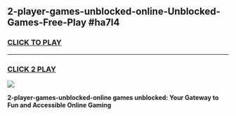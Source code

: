 
## 2-player-games-unblocked-online-Unblocked-Games-Free-Play #ha7l4
<h3>
<a href="https://us.freeplayer.one?title=2-player-games-unblocked-online&ref=9M">CLICK TO PLAY</a></h3>
<hr>

<h3>
<a href="https://us.freeplayer.one?title=2-player-games-unblocked-online&ref=9M">CLICK 2 PLAY</a>
  
</h3>

<a href="https://us.freeplayer.one?title=2-player-games-unblocked-online&ref=9M"><img src="https://clearcache.store/games.png"></a>


**2-player-games-unblocked-online games unblocked: Your Gateway to Fun and Accessible Online Gaming**
